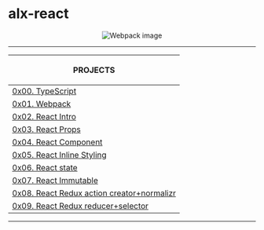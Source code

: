 # alx-react

<p align="center">
    <img src="https://images.ctfassets.net/51xdmtqw3t2p/2w0H06U9MYaJNsonXhyD3I/0cd72a4b4e01460bcd7145e984b05c38/Portada_react.jpg?w=1280&q=50" alt="Webpack image">
</p>

***

| <p align="center">PROJECTS</p>  |
|---|
| [0x00. TypeScript](https://github.com/bloominghowl/alx-react/tree/master/0x00-TypeScript) | |
| [0x01. Webpack](https://github.com/bloominghowl/alx-react/tree/master/0x01-Webpack) | |
| [0x02. React Intro](https://github.com/bloominghowl/alx-react/tree/master/0x02-react_intro) | |
| [0x03. React Props](https://github.com/bloominghowl/alx-react/tree/master/0x03-react_props) | |
| [0x04. React Component](https://github.com/bloominghowl/alx-react/tree/master/0x04-React_component) | |
| [0x05. React Inline Styling](https://github.com/bloominghowl/alx-react/tree/master/0x05-React_inline_styling) | |
| [0x06. React state](https://github.com/bloominghowl/alx-react/tree/master/0x06-react_state) | |
| [0x07. React Immutable](https://github.com/bloominghowl/alx-react/tree/master/0x07-React_Immutable) | |
| [0x08. React Redux action creator+normalizr](https://github.com/bloominghowl/alx-react/tree/master/0x08_react_redux_action_creator_normalizr) | |
| [0x09. React Redux reducer+selector](https://github.com/bloominghowl/alx-react/tree/master/0x09-react_redux_reducer_selector) | |


***
